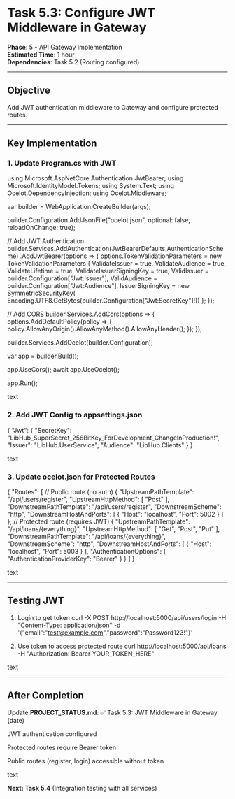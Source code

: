 # Task 5.3: Configure JWT Middleware in Gateway

**Phase**: 5 - API Gateway Implementation  
**Estimated Time**: 1 hour  
**Dependencies**: Task 5.2 (Routing configured)

---

## Objective

Add JWT authentication middleware to Gateway and configure protected routes.

---

## Key Implementation

### 1. Update Program.cs with JWT

using Microsoft.AspNetCore.Authentication.JwtBearer;
using Microsoft.IdentityModel.Tokens;
using System.Text;
using Ocelot.DependencyInjection;
using Ocelot.Middleware;

var builder = WebApplication.CreateBuilder(args);

builder.Configuration.AddJsonFile("ocelot.json", optional: false, reloadOnChange: true);

// Add JWT Authentication
builder.Services.AddAuthentication(JwtBearerDefaults.AuthenticationScheme)
.AddJwtBearer(options => {
options.TokenValidationParameters = new TokenValidationParameters
{
ValidateIssuer = true,
ValidateAudience = true,
ValidateLifetime = true,
ValidateIssuerSigningKey = true,
ValidIssuer = builder.Configuration["Jwt:Issuer"],
ValidAudience = builder.Configuration["Jwt:Audience"],
IssuerSigningKey = new SymmetricSecurityKey(
Encoding.UTF8.GetBytes(builder.Configuration["Jwt:SecretKey"]!))
};
});

// Add CORS
builder.Services.AddCors(options => {
options.AddDefaultPolicy(policy => {
policy.AllowAnyOrigin().AllowAnyMethod().AllowAnyHeader();
});
});

builder.Services.AddOcelot(builder.Configuration);

var app = builder.Build();

app.UseCors();
await app.UseOcelot();

app.Run();

text

### 2. Add JWT Config to appsettings.json

{
"Jwt": {
"SecretKey": "LibHub_SuperSecret_256BitKey_ForDevelopment_ChangeInProduction!",
"Issuer": "LibHub.UserService",
"Audience": "LibHub.Clients"
}
}

text

### 3. Update ocelot.json for Protected Routes

{
"Routes": [
// Public route (no auth)
{
"UpstreamPathTemplate": "/api/users/register",
"UpstreamHttpMethod": [ "Post" ],
"DownstreamPathTemplate": "/api/users/register",
"DownstreamScheme": "http",
"DownstreamHostAndPorts": [
{ "Host": "localhost", "Port": 5002 }
]
},
// Protected route (requires JWT)
{
"UpstreamPathTemplate": "/api/loans/{everything}",
"UpstreamHttpMethod": [ "Get", "Post", "Put" ],
"DownstreamPathTemplate": "/api/loans/{everything}",
"DownstreamScheme": "http",
"DownstreamHostAndPorts": [
{ "Host": "localhost", "Port": 5003 }
],
"AuthenticationOptions": {
"AuthenticationProviderKey": "Bearer"
}
}
]
}

text

---

## Testing JWT

1. Login to get token
curl -X POST http://localhost:5000/api/users/login
-H "Content-Type: application/json"
-d '{"email":"test@example.com","password":"Password123!"}'

2. Use token to access protected route
curl http://localhost:5000/api/loans
-H "Authorization: Bearer YOUR_TOKEN_HERE"

text

---

## After Completion

Update **PROJECT_STATUS.md**:
✅ Task 5.3: JWT Middleware in Gateway (date)

JWT authentication configured

Protected routes require Bearer token

Public routes (register, login) accessible without token

text

**Next: Task 5.4** (Integration testing with all services)